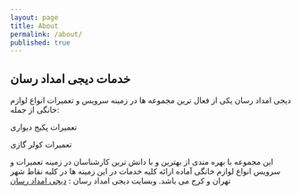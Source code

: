 ```yaml
---
layout: page
title: About
permalink: /about/
published: true
---
```


## خدمات دیجی امداد رسان
دیجی امداد رسان یکی از فعال ترین مجموعه ها در زمینه سرویس و تعمیرات انواع لوازم خانگی از جمله:


 تعمیرات پکیج دیواری

 تعمیرات کولر گازی

این مجموعه با بهره مندی از بهترین و با دانش ترین کارشناسان در زمینه تعمیرات و سرویس انواع لوازم خانگی آماده ارائه کلیه خدمات در این زمینه ها در کلیه نقاط شهر تهران و کرج می باشد.
وبسایت دیجی امداد رسان : [دیجی امداد رسان](https://dgsos.ir/)